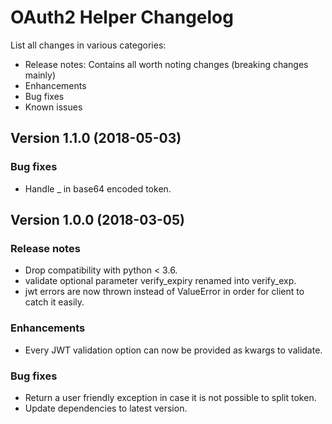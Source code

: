 # OAuth2 Helper Changelog #

List all changes in various categories:
* Release notes: Contains all worth noting changes (breaking changes mainly)
* Enhancements
* Bug fixes
* Known issues

## Version 1.1.0 (2018-05-03) ##

### Bug fixes ###

- Handle _ in base64 encoded token.

## Version 1.0.0 (2018-03-05) ##

### Release notes ###

- Drop compatibility with python < 3.6.
- validate optional parameter verify_expiry renamed into verify_exp.
- jwt errors are now thrown instead of ValueError in order for client to catch it easily.

### Enhancements ###

- Every JWT validation option can now be provided as kwargs to validate.

### Bug fixes ###

- Return a user friendly exception in case it is not possible to split token.
- Update dependencies to latest version.
